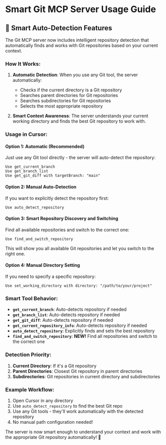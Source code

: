 # Smart Git MCP Server Usage Guide

## 🧠 **Smart Auto-Detection Features**

The Git MCP server now includes intelligent repository detection that automatically finds and works with Git repositories based on your current context.

### **How It Works:**

1. **Automatic Detection**: When you use any Git tool, the server automatically:
   - Checks if the current directory is a Git repository
   - Searches parent directories for Git repositories
   - Searches subdirectories for Git repositories
   - Selects the most appropriate repository

2. **Smart Context Awareness**: The server understands your current working directory and finds the best Git repository to work with.

### **Usage in Cursor:**

#### **Option 1: Automatic (Recommended)**
Just use any Git tool directly - the server will auto-detect the repository:

```
Use get_current_branch
Use get_branch_list  
Use get_git_diff with targetBranch: "main"
```

#### **Option 2: Manual Auto-Detection**
If you want to explicitly detect the repository first:

```
Use auto_detect_repository
```

#### **Option 3: Smart Repository Discovery and Switching**
Find all available repositories and switch to the correct one:

```
Use find_and_switch_repository
```

This will show you all available Git repositories and let you switch to the right one.

#### **Option 4: Manual Directory Setting**
If you need to specify a specific repository:

```
Use set_working_directory with directory: "/path/to/your/project"
```

### **Smart Tool Behavior:**

- **`get_current_branch`**: Auto-detects repository if needed
- **`get_branch_list`**: Auto-detects repository if needed  
- **`get_git_diff`**: Auto-detects repository if needed
- **`get_current_repository_info`**: Auto-detects repository if needed
- **`auto_detect_repository`**: Explicitly finds and sets the best repository
- **`find_and_switch_repository`**: **NEW!** Find all repositories and switch to the correct one

### **Detection Priority:**

1. **Current Directory**: If it's a Git repository
2. **Parent Directories**: Closest Git repository in parent directories
3. **Subdirectories**: Git repositories in current directory and subdirectories

### **Example Workflow:**

1. Open Cursor in any directory
2. Use `auto_detect_repository` to find the best Git repo
3. Use any Git tools - they'll work automatically with the detected repository
4. No manual path configuration needed!

The server is now smart enough to understand your context and work with the appropriate Git repository automatically! 🎯 